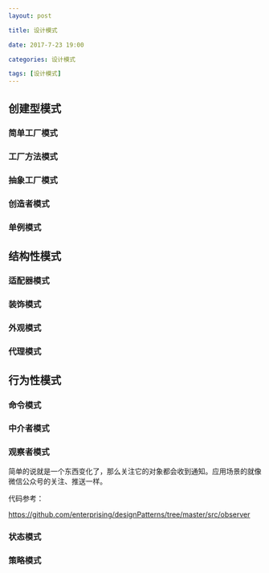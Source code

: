 ```yaml
---
layout: post

title: 设计模式

date: 2017-7-23 19:00

categories: 设计模式

tags: [设计模式]
---
```




## 创建型模式

### 简单工厂模式

### 工厂方法模式

### 抽象工厂模式

### 创造者模式

### 单例模式



## 结构性模式

### 适配器模式

### 装饰模式

### 外观模式

### 代理模式



## 行为性模式

### 命令模式

### 中介者模式

### 观察者模式

简单的说就是一个东西变化了，那么关注它的对象都会收到通知。应用场景的就像 微信公众号的关注、推送一样。

代码参考：

<https://github.com/enterprising/designPatterns/tree/master/src/observer>

### 状态模式

### 策略模式

